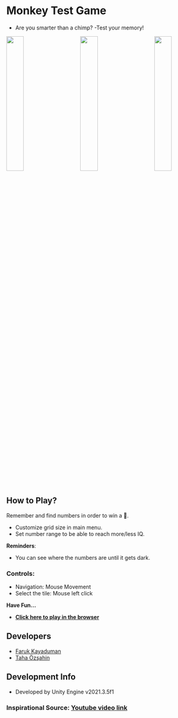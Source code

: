 # Monkey Test Game
- Are you smarter than a chimp? -Test your memory! <br/>
<pre>
<img src="https://user-images.githubusercontent.com/54947066/215692214-af993f84-f442-4b8c-83a7-91190a1b3fc9.png" width="30%">     <img src="https://user-images.githubusercontent.com/54947066/215692706-21ef2448-0398-4285-84da-8ce579889487.png" width="30%">     <img src="https://user-images.githubusercontent.com/54947066/215695496-3c6e97f0-27d7-4746-ba12-4da371640c83.png" width="30%">
</pre>

## How to Play?
Remember and find numbers in order to win a 🍌. 
- Customize grid size in main menu.
- Set number range to be able to reach more/less IQ.<br/>

**Reminders**:
- You can see where the numbers are until it gets dark. <br/>

### Controls:
- Navigation: Mouse Movement
- Select the tile: Mouse left click

**Have Fun...** <br/>
- [**Click here to play in the browser**](https://farukkayaduman.itch.io/monkeytest)

## Developers
- [Faruk Kayaduman](https://github.com/FarukKayaduman)
- [Taha Özşahin](https://github.com/MTahaOzsahin)

## Development Info
- Developed by Unity Engine v2021.3.5f1

### Inspirational Source: [Youtube video link](https://www.youtube.com/watch?v=qyJomdyjyvM)
